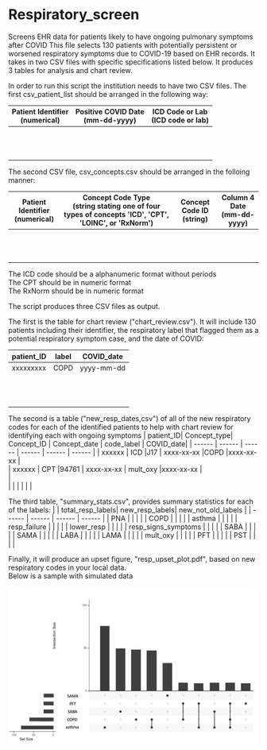 # Respiratory_screen
Screens EHR data for patients likely to have ongoing pulmonary symptoms after COVID
This file selects 130 patients with potentially persistent or worsened respiratory symptoms due to COVID-19 based on EHR records. It takes in two CSV files with specific specifications listed below. It produces 3 tables for analysis and chart review. 

In order to run this script the institution needs to have two CSV files. The first csv_patient_list should be arranged in the following way:

| Patient Identifier <br /> (numerical)	 | Positive COVID Date <br /> (mm-dd-yyyy) | ICD Code or Lab <br />  (ICD code or lab) | 
| ------ | ------ | ------ | 
| <br /> | |  | 
| <br /> |  | | 
| <br /> |  | | 


The second CSV file, csv_concepts.csv should be arranged in the folloing manner:

| Patient Identifier <br /> (numerical)	| Concept Code Type <br /> (string stating one of four types of concepts 'ICD', 'CPT', 'LOINC', or 'RxNorm') | Concept Code ID <br /> (string)	 | Column 4 Date <br /> (mm-dd-yyyy)  |
| ------ | ------ | ------ | ------ |
| <br /> |  | |  |
| <br /> |  | |  |
| <br /> |  | | 

The ICD code should be a alphanumeric format without periods  <br /> 
The CPT should be in numeric format  <br /> 
The RxNorm should be in numeric format   <br /> 


The script produces three CSV files as output.

The first is the table for chart review ("chart_review.csv"). It will include 130 patients including their identifier, the respiratory label that flagged them as a potential respiratory symptom case, and the date of COVID: 

| patient_ID| label| COVID_date |
| ------ | ------ | ------ | 
| xxxxxxxxx | COPD | yyyy-mm-dd | 
| <br /> |  | |  
| <br /> |  | | 
| <br /> |  | | 

The second is a table ("new_resp_dates,csv") of all of the new respiratory codes for each of the identified patients to help with chart review for identifying each with ongoing symptoms
| patient_ID| Concept_type| Concept_ID | Concept_date | code_label | COVID_date|
| ------ | ------ | ------ |  ------ | ------ | ------ | 
| xxxxxx | ICD |J17 | xxxx-xx-xx |COPD |xxxx-xx-xx  |  
| xxxxxx | CPT |94761 | xxxx-xx-xx  | mult_oxy |xxxx-xx-xx  |  
| <br /> |  | |  | |  |  


The third table, "summary_stats.csv", provides summary statistics for each of the labels: 
| | total_resp_labels| new_resp_labels| new_not_old_labels |
| ------ | ------ | ------ | ------ | 
| PNA |  | |  | 
| COPD |  | |  |
| asthma |  | |  | 
| resp_failure |  | |  |
| lower_resp |  | |  | 
| resp_signs_symptoms |  | |  |
| SABA |  | |  | 
| SAMA |  | |  |
| LABA |  | |  | 
| LAMA |  | |  |
| mult_oxy |  | |  | 
| PFT |  | |  |
| PST |  | |  |

Finally, it will produce an upset figure, "resp_upset_plot.pdf",  based on new respiratory codes in your local data. <br />
Below is a sample with simulated data

![Upset](simulated_upset.png)
